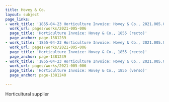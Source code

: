 ```yaml
---
title: Hovey & Co.
layout: subject
page_links:
- work_title: '1855-04-23 Horticulture Invoice: Hovey & Co., 2021.005.006 '
  work_url: pages/works/2021-005-006
  page_title: 'Horticulture Invoice: Hovey & Co., 1855 (recto)'
  page_anchor: page-1381239
- work_title: '1855-04-23 Horticulture Invoice: Hovey & Co., 2021.005.006 '
  work_url: pages/works/2021-005-006
  page_title: 'Horticulture Invoice: Hovey & Co., 1855 (recto)'
  page_anchor: page-1381239
- work_title: '1855-04-23 Horticulture Invoice: Hovey & Co., 2021.005.006 '
  work_url: pages/works/2021-005-006
  page_title: 'Horticulture Invoice: Hovey & Co., 1855 (verso)'
  page_anchor: page-1381240

---
```

<p>Horticultural supplier</p>